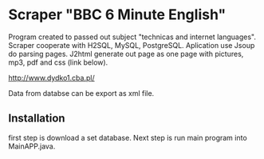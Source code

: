 
# Scraper "BBC 6 Minute English" 
Program created to passed out subject "technicas and internet languages".
Scraper cooperate with H2SQL, MySQL, PostgreSQL.
Aplication use Jsoup do parsing pages. 
J2html generate out page as one page with pictures, mp3, pdf and css (link below).

http://www.dydko1.cba.pl/

Data from databse can be export as xml file.

## Installation
first step  is download  a set database. Next step is run main program into MainAPP.java. 
